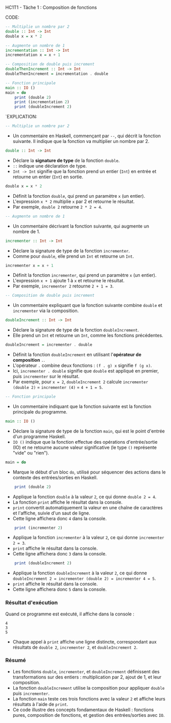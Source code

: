 HC1T1 - Tâche 1 : Composition de fonctions

CODE: 
```haskell
-- Multiplie un nombre par 2
double :: Int -> Int
double x = x * 2

-- Augmente un nombre de 1
incrementation :: Int -> Int
incrementation x = x + 1

-- Composition de double puis increment
doubleThenIncrement :: Int -> Int
doubleThenIncrement = incrementation . double

-- Fonction principale
main :: IO ()
main = do
    print (double 2)
    print (incrementation 2)
    print (doubleIncrement 2)
```   


`EXPLICATION: 



```haskell
-- Multiplie un nombre par 2
```
- Un commentaire en Haskell, commençant par `--`, qui décrit la fonction suivante. Il indique que la fonction va multiplier un nombre par 2.

```haskell
double :: Int -> Int
```
- Déclare la **signature de type** de la fonction `double`.
- `::` indique une déclaration de type.
- `Int -> Int` signifie que la fonction prend un entier (`Int`) en entrée et retourne un entier (`Int`) en sortie.

```haskell
double x = x * 2
```
- Définit la fonction `double`, qui prend un paramètre `x` (un entier).
- L'expression `x * 2` multiplie `x` par 2 et retourne le résultat.
- Par exemple, `double 2` retourne `2 * 2 = 4`.

```haskell
-- Augmente un nombre de 1
```
- Un commentaire décrivant la fonction suivante, qui augmente un nombre de 1.

```haskell
incrementer :: Int -> Int
```
- Déclare la signature de type de la fonction `incrementer`.
- Comme pour `double`, elle prend un `Int` et retourne un `Int`.

```haskell
incrementer x = x + 1
```
- Définit la fonction `incrementer`, qui prend un paramètre `x` (un entier).
- L'expression `x + 1` ajoute 1 à `x` et retourne le résultat.
- Par exemple, `incrementer 2` retourne `2 + 1 = 3`.

```haskell
-- Composition de double puis increment
```
- Un commentaire expliquant que la fonction suivante combine `double` et `incrementer` via la composition.

```haskell
doubleIncrement :: Int -> Int
```
- Déclare la signature de type de la fonction `doubleIncrement`.
- Elle prend un `Int` et retourne un `Int`, comme les fonctions précédentes.

```haskell
doubleIncrement = incrementer . double
```
- Définit la fonction `doubleIncrement` en utilisant l'**opérateur de composition** `.`.
- L'opérateur `.` combine deux fonctions : `(f . g) x` signifie `f (g x)`.
- Ici, `incrementer . double` signifie que `double` est appliqué en premier, puis `incrementer` sur le résultat.
- Par exemple, pour `x = 2`, `doubleIncrement 2` calcule `incrementer (double 2)` = `incrementer (4)` = `4 + 1 = 5`.

```haskell
-- Fonction principale
```
- Un commentaire indiquant que la fonction suivante est la fonction principale du programme.

```haskell
main :: IO ()
```
- Déclare la signature de type de la fonction `main`, qui est le point d'entrée d'un programme Haskell.
- `IO ()` indique que la fonction effectue des opérations d'entrée/sortie (IO) et ne retourne aucune valeur significative (le type `()` représente "vide" ou "rien").

```haskell
main = do
```
- Marque le début d'un bloc `do`, utilisé pour séquencer des actions dans le contexte des entrées/sorties en Haskell.

```haskell
    print (double 2)
```
- Applique la fonction `double` à la valeur `2`, ce qui donne `double 2 = 4`.
- La fonction `print` affiche le résultat dans la console.
- `print` convertit automatiquement la valeur en une chaîne de caractères et l'affiche, suivie d'un saut de ligne.
- Cette ligne affichera donc `4` dans la console.

```haskell
    print (incrementer 2)
```
- Applique la fonction `incrementer` à la valeur `2`, ce qui donne `incrementer 2 = 3`.
- `print` affiche le résultat dans la console.
- Cette ligne affichera donc `3` dans la console.

```haskell
    print (doubleIncrement 2)
```
- Applique la fonction `doubleIncrement` à la valeur `2`, ce qui donne `doubleIncrement 2 = incrementer (double 2) = incrementer 4 = 5`.
- `print` affiche le résultat dans la console.
- Cette ligne affichera donc `5` dans la console.

### Résultat d'exécution
Quand ce programme est exécuté, il affiche dans la console :
```
4
3
5
```
- Chaque appel à `print` affiche une ligne distincte, correspondant aux résultats de `double 2`, `incrementer 2`, et `doubleIncrement 2`.

### Résumé
- Les fonctions `double`, `incrementer`, et `doubleIncrement` définissent des transformations sur des entiers : multiplication par 2, ajout de 1, et leur composition.
- La fonction `doubleIncrement` utilise la composition pour appliquer `double` puis `incrementer`.
- La fonction `main` teste ces trois fonctions avec la valeur `2` et affiche leurs résultats à l'aide de `print`.
- Ce code illustre des concepts fondamentaux de Haskell : fonctions pures, composition de fonctions, et gestion des entrées/sorties avec `IO`.
